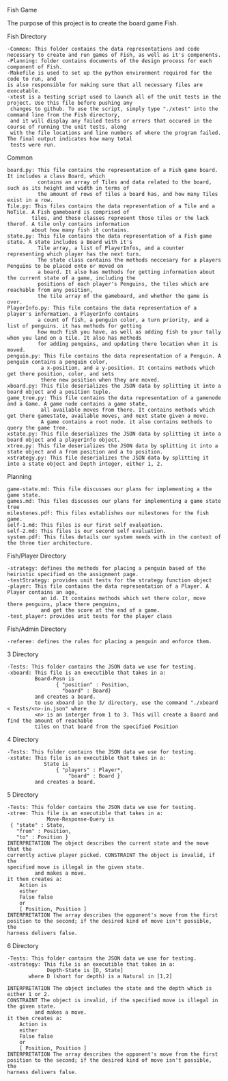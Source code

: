Fish Game

The purpose of this project is to create the board game Fish.

Fish Directory

    -Common: This folder contains the data representations and code necessary to create and run games of Fish, as well as it's components. 
    -Planning: folder contains documents of the design process for each component of Fish.
    -Makefile is used to set up the python environment required for the code to run, and
    is also responsible for making sure that all necessary files are executable.
    -xtest is a testing script used to launch all of the unit tests in the project. Use this file before pushing any 
     changes to github. To use the script, simply type "./xtest" into the command line from the Fish directory,
     and it will display any failed tests or errors that occured in the course of running the unit tests, along
     with the file locations and line numbers of where the program failed. The final output indicates how many total
     tests were run.
     

Common
    
    board.py: This file contains the representation of a Fish game board. It includes a class Board, which
              contains an array of Tiles and data related to the board, such as its height and width in terms of
              the amount of rows of tiles a board has, and how many Tiles exist in a row.
    Tile.py: This files contains the data representation of a Tile and a NoTile. A Fish gameboard is comprised of
            tiles, and these classes represent those tiles or the lack therof. A tile only contains information
            about how many fish it contains.
    state.py: This file contains the data representation of a Fish game state. A state includes a Board with it's 
              Tile array, a list of PlayerInfos, and a counter representing which player has the next turn.
              The state class contains the methods neccesary for a players Penguins to be placed onto or moved on
              a board. It also has methods for getting information about the current state of a game, including the
              positions of each player's Penguins, the tiles which are reachable from any position, 
              the tile array of the gameboard, and whether the game is over.
    PlayerInfo.py: This file contains the data representation of a player's infermation. a PlayerInfo contains
              a count of fish, a penguin color, a turn priority, and a list of penguins. it has methods for getting
              how much fish you have, as well as adding fish to your tally when you land on a tile. It also has methods 
              for adding penguins, and updating there location when it is moved.
    penguin.py: This file contains the data representation of a Penguin. A penguin contains a penguin color,
               a x-position, and a y-position. It contains methods which get there position, color, and sets
               there new position when they are moved.
    xboard.py: This file deserializes the JSON data by splitting it into a board object and a position tuple.
    game_tree.py: This file contains the data representation of a gamenode and a Game. A game node contains a game state,
               all available moves from there. It contains methods which get there gamestate, available moves, and next state given a move.
               A game contains a root node. it also contains methods to query the game tree. 
    xstate.py: This file deserializes the JSON data by splitting it into a board object and a playerInfo object.
    xtree.py: This file deserializes the JSON data by splitting it into a state object and a from position and a to position.
    xstrategy.py: This file deserializes the JSON data by splitting it into a state object and Depth integer, either 1, 2.
    
    
Planning
 
    game-state.md: This file discusses our plans for implementing a the game state.
    games.md: This files discusses our plans for implementing a game state tree
    milestones.pdf: This files establishes our milestones for the fish game.
    self-1.md: This files is our first self evaluation.
    self-2.md: This files is our second self evaluation.
    system.pdf: This files details our system needs with in the context of the three tier architecture.
    
Fish/Player Directory
    
    -strategy: defines the methods for placing a penguin based of the heiristic specified on the assignment page.
    -testStrategy: provides unit tests for the strategy function object
    -player: This file contains the data representation of a Player. A Player contains an age,
               an id. It contains methods which set there color, move there penguins, place there penguins, 
               and get the score at the end of a game.
    -test_player: provides unit tests for the player class
    
    
Fish/Admin Directory

    -referee: defines the rules for placing a penguin and enforce them.
    
3 Directory
    
    -Tests: This folder contains the JSON data we use for testing.
    -xboard: This file is an executible that takes in a:
             Board-Posn is
                    { "position" : Position,
                      "board" : Board}
             and creates a board.
             to use xboard in the 3/ directory, use the command "./xboard < Tests/<n>-in.json" where
             <n> is an interger from 1 to 3. This will create a Board and find the amount of reachable
             tiles on that board from the specified Position
    
4 Directory
    
    -Tests: This folder contains the JSON data we use for testing.
    -xstate: This file is an executible that takes in a:
                State is
                    { "players" : Player*,
                        "board" : Board }
             and creates a board.

5 Directory
    
    -Tests: This folder contains the JSON data we use for testing.
    -xtree: This file is an executible that takes in a:
                 Move-Response-Query is
     { "state" : State,
       "from" : Position,
       "to" : Position }
    INTERPRETATION The object describes the current state and the move that the
    currently active player picked. CONSTRAINT The object is invalid, if the
    specified move is illegal in the given state.
             and makes a move.
    it then creates a:
        Action is
        either
        False false
        or
        [ Position, Position ]
    INTERPRETATION The array describes the opponent's move from the first
    position to the second; if the desired kind of move isn't possible, the
    harness delivers false.

6 Directory
    
    -Tests: This folder contains the JSON data we use for testing.
    -xstrategy: This file is an executible that takes in a:
                 Depth-State is [D, State]
           where D (short for depth) is a Natural in [1,2]

    INTERPRETATION The object includes the state and the depth which is either 1 or 2.
    CONSTRAINT The object is invalid, if the specified move is illegal in the given state.
             and makes a move.
    it then creates a:
        Action is
        either
        False false
        or
        [ Position, Position ]
    INTERPRETATION The array describes the opponent's move from the first
    position to the second; if the desired kind of move isn't possible, the
    harness delivers false.
